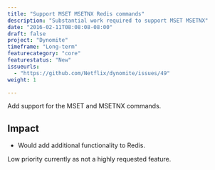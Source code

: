 ```yaml
---
title: "Support MSET MSETNX Redis commands"
description: "Substantial work required to support MSET MSETNX"
date: "2016-02-11T08:08:08-08:00"
draft: false
project: "Dynomite"
timeframe: "Long-term"
featurecategory: "core"
featurestatus: "New"
issueurls: 
  - "https://github.com/Netflix/dynomite/issues/49"
weight: 1

---
```


Add support for the MSET and MSETNX commands.

## Impact

- Would add additional functionality to Redis.

Low priority currently as not a highly requested feature.
